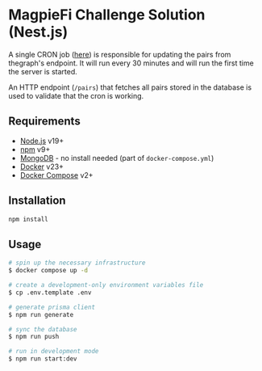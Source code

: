 # MagpieFi Challenge Solution (Nest.js)

A single CRON job ([here](./src/services/tasks.service.ts)) is responsible for updating the pairs from thegraph's endpoint. It will run every 30 minutes and will run the first time the server is started.

An HTTP endpoint (`/pairs`) that fetches all pairs stored in the database is used to validate that the cron is working.

## Requirements

- [Node.js](https://nodejs.org/en/) v19+
- [npm](https://www.npmjs.com/) v9+
- [MongoDB](https://www.mongodb.com/) - no install needed (part of `docker-compose.yml`)
- [Docker](https://www.docker.com/) v23+
- [Docker Compose](https://docs.docker.com/compose/) v2+

## Installation

```bash
npm install
```

## Usage

```bash
# spin up the necessary infrastructure
$ docker compose up -d

# create a development-only environment variables file
$ cp .env.template .env

# generate prisma client
$ npm run generate

# sync the database
$ npm run push

# run in development mode
$ npm run start:dev
```
